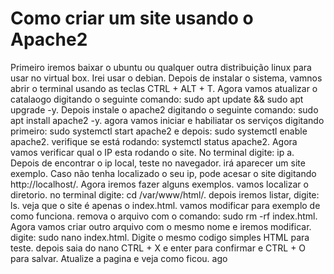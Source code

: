 # Como criar um site usando o Apache2 
Primeiro iremos baixar o ubuntu ou qualquer outra distribuição linux para usar no virtual box. Irei usar o debian.
Depois de instalar o sistema, vamnos abrir o terminal usando as teclas CTRL + ALT + T.
Agora vamos atualizar o catalaogo digitando o seguinte comando: sudo apt update && sudo apt upgrade -y.
Depois instale o apache2 digitando o seguinte comando: sudo apt install apache2 -y.
agora vamos iniciar e habiliatar os serviços digitando primeiro: sudo systemctl start apache2 e depois: sudo systemctl enable apache2.
verifique se está rodando: systemctl status apache2.
Agora vamos verificar qual o IP esta rodando o site. No terminal digite: ip a.
Depois de encontrar o ip local, teste no navegador. irá aparecer um site exemplo. Caso não tenha localizado o seu ip, pode acesar o site digitando http://localhost/.
Agora iremos fazer alguns exemplos. vamos localizar o diretorio. no terminal digite: cd /var/www/html/. depois iremos listar, digite: ls.
veja que o site é apenas o index.html. vamos modificar para exemplo de como funciona.
remova o arquivo com o comando: sudo rm -rf index.html. Agora vamos criar outro arquivo com o mesmo nome e iremos modificar. digite: sudo nano index.html.
Digite o mesmo codigo simples HTML para teste. depois saia do nano CTRL + X e enter para confirmar e CTRL + O para salvar.
Atualize a pagina e veja como ficou. 
ago

